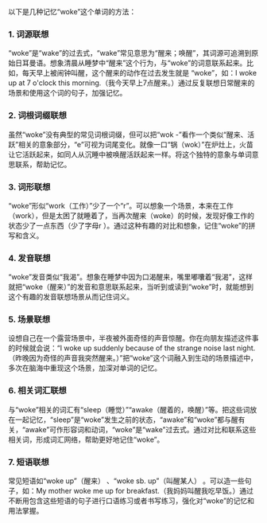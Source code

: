 以下是几种记忆“woke”这个单词的方法：

### 1. 词源联想
“woke”是“wake”的过去式，“wake”常见意思为“醒来；唤醒”，其词源可追溯到原始日耳曼语。想象清晨从睡梦中“醒来”这个行为，与“woke”的词意联系起来。比如，每天早上被闹钟叫醒，这个醒来的动作在过去发生就是 “woke”，如：I woke up at 7 o'clock this morning.（我今天早上7点醒来。）通过反复联想日常醒来的场景和使用这个词的句子，加强记忆。

### 2. 词根词缀联想
虽然“woke”没有典型的常见词根词缀，但可以把“wok -”看作一个类似“醒来、活跃”相关的意象部分，“e”可视为词尾变化。就像一口“锅（wok）”在炉灶上，火苗让它活跃起来，如同人从沉睡中被唤醒活跃起来一样。将这个独特的意象与单词意思联系，帮助记忆。

### 3. 词形联想
“woke”形似“work（工作）”少了一个“r”。可以想象一个场景，本来在工作（work），但是太困了就睡着了，当再次醒来（woke）的时候，发现好像工作的状态少了一点东西（少了字母r ）。通过这种有趣的对比和想象，记住“woke”的拼写和含义。

### 4. 发音联想
“woke”发音类似“我渴”。想象在睡梦中因为口渴醒来，嘴里嘟囔着“我渴”，这样就把“woke（醒来）”的发音和意思联系起来，当听到或读到“woke”时，就能想到这个有趣的发音联想场景从而记住词义。

### 5. 场景联想
设想自己在一个露营场景中，半夜被外面奇怪的声音惊醒。你在向朋友描述这件事的时候就会说：“I woke up suddenly because of the strange noise last night.（昨晚因为奇怪的声音我突然醒来。）”把“woke”这个词融入到生动的场景描述中，多次在脑海中重现这个场景，加深对单词的记忆。

### 6. 相关词汇联想
与“woke”相关的词汇有“sleep（睡觉）”“awake（醒着的，唤醒）”等。把这些词放在一起记忆，“sleep”是“woke”发生之前的状态，“awake”和“woke”都与醒有关，“awake”可作形容词和动词，“woke”是“wake”过去式。通过对比和联系这些相关词，形成词汇网络，帮助更好地记住“woke”。

### 7. 短语联想
常见短语如“woke up”（醒来） 、“woke sb. up”（叫醒某人） 。可以造一些句子，如：My mother woke me up for breakfast.（我妈妈叫醒我吃早饭。）通过不断用包含这些短语的句子进行口语练习或者书写练习，强化对“woke”的记忆和用法掌握。 